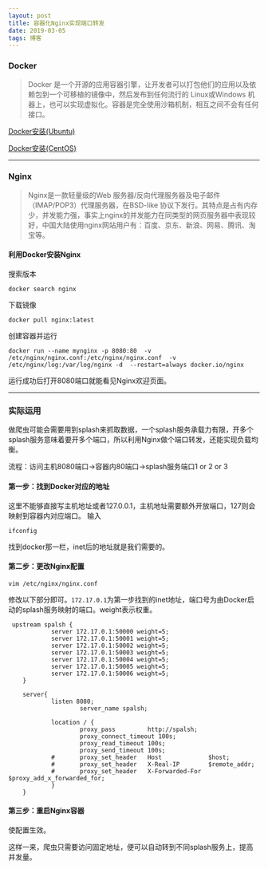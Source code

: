 ```yaml
---
layout: post
title: 容器化Nginx实现端口转发
date: 2019-03-05
tags: 博客   
---
```


### Docker
> Docker 是一个开源的应用容器引擎，让开发者可以打包他们的应用以及依赖包到一个可移植的镜像中，然后发布到任何流行的 Linux或Windows 机器上，也可以实现虚拟化。容器是完全使用沙箱机制，相互之间不会有任何接口。

[Docker安装(Ubuntu)](https://www.runoob.com/docker/ubuntu-docker-install.html)

[Docker安装(CentOS)](https://www.runoob.com/docker/centos-docker-install.html)

---

### Nginx
> Nginx是一款轻量级的Web 服务器/反向代理服务器及电子邮件（IMAP/POP3）代理服务器，在BSD-like 协议下发行。其特点是占有内存少，并发能力强，事实上nginx的并发能力在同类型的网页服务器中表现较好，中国大陆使用nginx网站用户有：百度、京东、新浪、网易、腾讯、淘宝等。

#### 利用Docker安装Nginx

搜索版本
```shell script
docker search nginx
```

下载镜像
```shell script
docker pull nginx:latest
```

创建容器并运行
```shell script
docker run --name mynginx -p 8080:80  -v /etc/nginx/nginx.conf:/etc/nginx/nginx.conf  -v /etc/nginx/log:/var/log/nginx -d  --restart=always docker.io/nginx
```

运行成功后打开8080端口就能看见Nginx欢迎页面。


---

### 实际运用

做爬虫可能会需要用到splash来抓取数据，一个splash服务承载力有限，开多个splash服务意味着要开多个端口，所以利用Nginx做个端口转发，还能实现负载均衡。

流程：访问主机8080端口->容器内80端口->splash服务端口1 or 2 or 3

#### 第一步：找到Docker对应的地址
这里不能够直接写主机地址或者127.0.0.1，主机地址需要额外开放端口，127则会映射到容器内对应端口。
输入
```shell script
ifconfig
```
找到docker那一栏，inet后的地址就是我们需要的。

#### 第二步：更改Nginx配置
```shell script
vim /etc/nginx/nginx.conf
```
修改以下部分即可。`172.17.0.1`为第一步找到的inet地址，端口号为由Docker启动的splash服务映射的端口。weight表示权重。
```text
 upstream spalsh {
            server 172.17.0.1:50000 weight=5;
            server 172.17.0.1:50001 weight=5;
            server 172.17.0.1:50002 weight=5;
            server 172.17.0.1:50003 weight=5;
            server 172.17.0.1:50004 weight=5;
            server 172.17.0.1:50005 weight=5;
            server 172.17.0.1:50006 weight=5;
    }

    server{ 
            listen 8080; 
                    server_name spalsh; 

            location / { 
                    proxy_pass         http://spalsh; 
                    proxy_connect_timeout 100s;
                    proxy_read_timeout 100s;
                    proxy_send_timeout 100s;
            #       proxy_set_header   Host             $host; 
            #       proxy_set_header   X-Real-IP        $remote_addr; 
            #       proxy_set_header   X-Forwarded-For  $proxy_add_x_forwarded_for; 
            } 
    }
```

#### 第三步：重启Nginx容器
使配置生效。


这样一来，爬虫只需要访问固定地址，便可以自动转到不同splash服务上，提高并发量。
